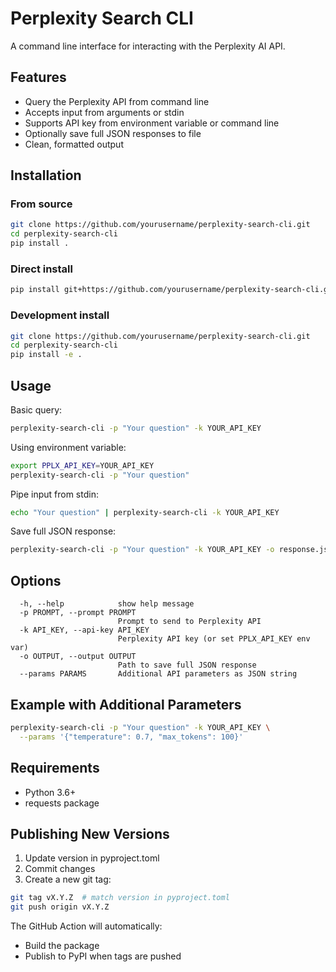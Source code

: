 # Perplexity Search CLI

A command line interface for interacting with the Perplexity AI API.

## Features

- Query the Perplexity API from command line
- Accepts input from arguments or stdin
- Supports API key from environment variable or command line
- Optionally save full JSON responses to file
- Clean, formatted output

## Installation

### From source
```bash
git clone https://github.com/yourusername/perplexity-search-cli.git
cd perplexity-search-cli
pip install .
```

### Direct install
```bash
pip install git+https://github.com/yourusername/perplexity-search-cli.git
```

### Development install
```bash
git clone https://github.com/yourusername/perplexity-search-cli.git
cd perplexity-search-cli
pip install -e .
```

## Usage

Basic query:
```bash
perplexity-search-cli -p "Your question" -k YOUR_API_KEY
```

Using environment variable:
```bash
export PPLX_API_KEY=YOUR_API_KEY
perplexity-search-cli -p "Your question"
```

Pipe input from stdin:
```bash
echo "Your question" | perplexity-search-cli -k YOUR_API_KEY
```

Save full JSON response:
```bash
perplexity-search-cli -p "Your question" -k YOUR_API_KEY -o response.json
```

## Options

```
  -h, --help            show help message
  -p PROMPT, --prompt PROMPT
                        Prompt to send to Perplexity API
  -k API_KEY, --api-key API_KEY
                        Perplexity API key (or set PPLX_API_KEY env var)
  -o OUTPUT, --output OUTPUT
                        Path to save full JSON response
  --params PARAMS       Additional API parameters as JSON string
```

## Example with Additional Parameters

```bash
perplexity-search-cli -p "Your question" -k YOUR_API_KEY \
  --params '{"temperature": 0.7, "max_tokens": 100}'
```

## Requirements

- Python 3.6+
- requests package

## Publishing New Versions

1. Update version in pyproject.toml
2. Commit changes
3. Create a new git tag:
```bash
git tag vX.Y.Z  # match version in pyproject.toml
git push origin vX.Y.Z
```

The GitHub Action will automatically:
- Build the package
- Publish to PyPI when tags are pushed
